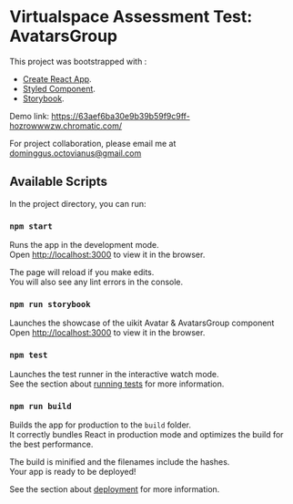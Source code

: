 # Virtualspace Assessment Test: AvatarsGroup

This project was bootstrapped with : 
- [Create React App](https://github.com/facebook/create-react-app).
- [Styled Component](https://styled-components.com/).
- [Storybook](https://storybook.js.org/).

Demo link:
https://63aef6ba30e9b39b59f9c9ff-hozrowwwzw.chromatic.com/

For project collaboration, please email me at dominggus.octovianus@gmail.com

## Available Scripts

In the project directory, you can run:

### `npm start`

Runs the app in the development mode.\
Open [http://localhost:3000](http://localhost:3000) to view it in the browser.

The page will reload if you make edits.\
You will also see any lint errors in the console.

### `npm run storybook`

Launches the showcase of the uikit Avatar & AvatarsGroup component\
Open [http://localhost:3000](http://localhost:6006) to view it in the browser.

### `npm test`

Launches the test runner in the interactive watch mode.\
See the section about [running tests](https://facebook.github.io/create-react-app/docs/running-tests) for more information.

### `npm run build`

Builds the app for production to the `build` folder.\
It correctly bundles React in production mode and optimizes the build for the best performance.

The build is minified and the filenames include the hashes.\
Your app is ready to be deployed!

See the section about [deployment](https://facebook.github.io/create-react-app/docs/deployment) for more information.
